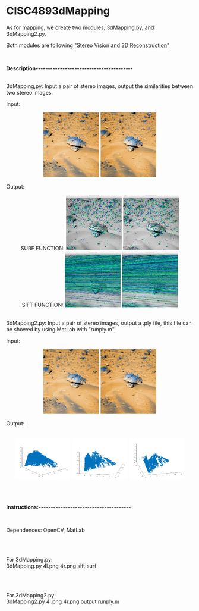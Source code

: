 # CISC4893dMapping

As for mapping, we create two modules, 3dMapping.py, and 3dMapping2.py. 

Both modules are following ["Stereo Vision and 3D Reconstruction"](https://www.packtpub.com/mapt/book/application_development/9781785283932/11)



<br/>

**Description----------------------------------------**

<br/>
3dMapping,py:
  Input a pair of stereo images, output the similarities between two stereo images.

  Input: 
  
  <p align="center">
  <img src="4l.png" width="150"/>
  <img src="4r.png" width="150"/>
  </p>
  
  Output:
  <p align="center">
  SURF FUNCTION: <img src="point_left.png" width="150"/>
  <img src="points_right.png" width="150"/>
   <br/>
   SIFT FUNCTION: <img src="Epi_left.png" width="150"/>
  <img src="Epi_right.png" width="150"/>
  </p>
  
  
  <br/>
3dMapping2.py:
  Input a pair of stereo images, output a .ply file, this file can be showed by using MatLab with "runply.m".

  Input:
  <p align="center">
  <img src="4l.png" width="150"/>
  <img src="4r.png" width="150"/>
  </p>

  
  Output:  
  <br/>
  
  <p align="center">
  <img src="OUTPUT2.png" width="150"/>
  <img src="OUTPUT.png" width="150"/>
   <img src="OUTPUT3.png" width="150"/>
  </p>
    
    
<br/><br/>

**Instructions:--------------------------------------**

<br/>

Dependences: OpenCV, MatLab 

<br/><br/>

For 3dMapping.py:<br/>
   3dMapping.py 4l.png 4r.png sift|surf

<br/><br/>

For 3dMapping2.py:<br/>
   3dMapping2.py 4l.png 4r.png output
   runply.m 


